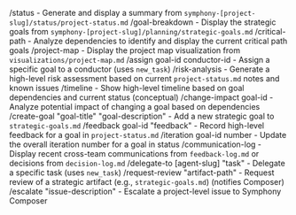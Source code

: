 /status - Generate and display a summary from `symphony-[project-slug]/status/project-status.md`
/goal-breakdown - Display the strategic goals from `symphony-[project-slug]/planning/strategic-goals.md`
/critical-path - Analyze dependencies to identify and display the current critical path goals
/project-map - Display the project map visualization from `visualizations/project-map.md`
/assign goal-id conductor-id - Assign a specific goal to a conductor (uses `new_task`)
/risk-analysis - Generate a high-level risk assessment based on current `project-status.md` notes and known issues
/timeline - Show high-level timeline based on goal dependencies and current status (conceptual)
/change-impact goal-id - Analyze potential impact of changing a goal based on dependencies
/create-goal "goal-title" "goal-description" - Add a new strategic goal to `strategic-goals.md`
/feedback goal-id "feedback" - Record high-level feedback for a goal in `project-status.md`
/iteration goal-id number - Update the overall iteration number for a goal in status
/communication-log - Display recent cross-team communications from `feedback-log.md` or decisions from `decision-log.md`
/delegate-to [agent-slug] "task" - Delegate a specific task (uses `new_task`)
/request-review "artifact-path" - Request review of a strategic artifact (e.g., `strategic-goals.md`) (notifies Composer)
/escalate "issue-description" - Escalate a project-level issue to Symphony Composer

